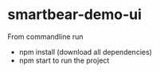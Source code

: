 # smartbear-demo-ui

From commandline run
- npm install (download all dependencies)
- npm start to run the project

